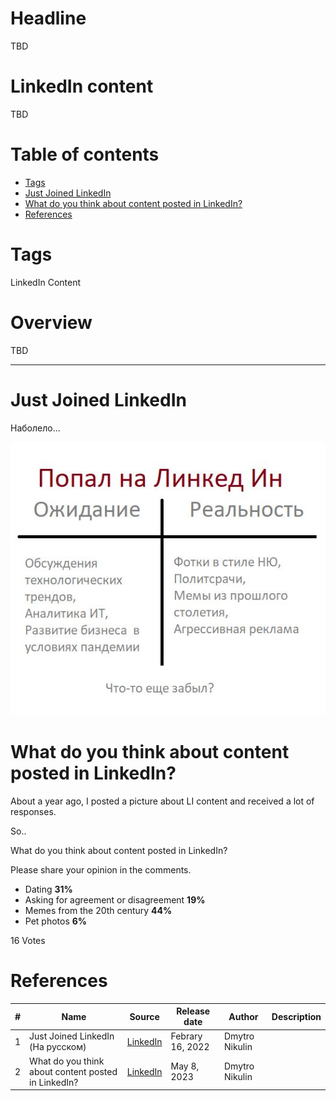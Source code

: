 # Headline
TBD

# LinkedIn content
TBD 

# Table of contents
- [Tags](https://github.com/dimanikulin/dimanikulin/blob/main/LinkedInContent.md#tags)
- [Just Joined LinkedIn](https://github.com/dimanikulin/dimanikulin/blob/main/LinkedInContent.md#just-joined-linkedin)
- [What do you think about content posted in LinkedIn?](https://github.com/dimanikulin/dimanikulin/blob/main/LinkedInContent.md#what-do-you-think-about-content-posted-in-linkedin)
- [References](https://github.com/dimanikulin/dimanikulin/blob/main/LinkedInContent.md#references)

# Tags
LinkedIn Content

# Overview
TBD 

---

# Just Joined LinkedIn
Наболело...

<img src="./Images/JustJoinedLinkedIn.jpg" alt="Just Joined LinkedIn" />


# What do you think about content posted in LinkedIn?

About a year ago, I posted a picture about LI content and received a lot of responses.

So..

What do you think about content posted in LinkedIn?

Please share your opinion in the comments.

- Dating  **31%**
- Asking for agreement or disagreement **19%**
- Memes from the 20th century **44%**
- Pet photos **6%**

16 Votes

# References
| # | Name                 | Source                | Release date           |  Author                 | Description   |
| - | ---------------------|---------------------- |----------------------- | ----------------------- |:-------------:|
| 1 | Just Joined LinkedIn (На русском) |[LinkedIn](https://www.linkedin.com/posts/dimanikulin_%D0%BD%D0%B0%D0%B1%D0%BE%D0%BB%D0%B5%D0%BB%D0%BE-activity-6896460037422686208-xicr?utm_source=share&utm_medium=member_desktop)| Febrary 16, 2022 | Dmytro Nikulin |  |
| 2 | What do you think about content posted in LinkedIn? | [LinkedIn](https://www.linkedin.com/posts/dimanikulin_linkedin-content-activity-7061244365477752832-VDm0?utm_source=share&utm_medium=member_desktop) | May 8, 2023 | Dmytro Nikulin |  | 
